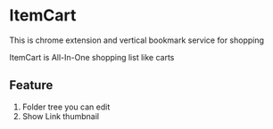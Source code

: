# ItemCart

This is chrome extension and vertical bookmark service for shopping

ItemCart is All-In-One shopping list like carts

## Feature

1. Folder tree you can edit
2. Show Link thumbnail

